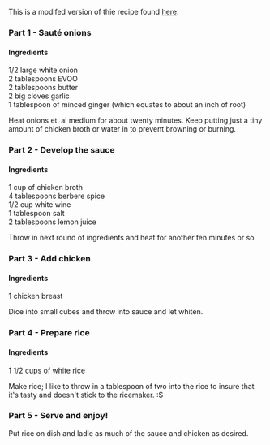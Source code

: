 This is a modifed version of thie recipe found [here](http://www.daringgourmet.com/2013/08/27/doro-wat-spicy-ethiopian-chicken-stew/).

### Part 1 - Sauté onions

#### Ingredients

1/2 large white onion  
2 tablespoons EVOO  
2 tablespoons butter  
2 big cloves garlic  
1 tablespoon of minced ginger (which equates to about an inch of root)  

Heat onions et. al medium for about twenty minutes. Keep putting just a tiny amount of chicken broth or water in to prevent browning or burning.

### Part 2 - Develop the sauce

#### Ingredients

1 cup of chicken broth  
4 tablespoons berbere spice  
1/2 cup white wine  
1 tablespoon salt  
2 tablespoons lemon juice

Throw in next round of ingredients and heat for another ten minutes or so

### Part 3 - Add chicken

#### Ingredients

1 chicken breast

Dice into small cubes and throw into sauce and let whiten.

### Part 4 - Prepare rice

#### Ingredients

1 1/2 cups of white rice

Make rice; I like to throw in a tablespoon of two into the rice to insure that it's tasty and doesn't stick to the ricemaker. :S

### Part 5 - Serve and enjoy!

Put rice on dish and ladle as much of the sauce and chicken as desired.
